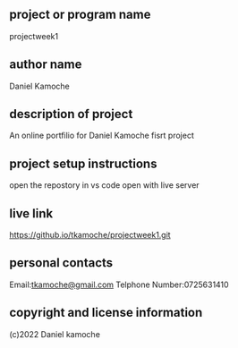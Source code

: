 ## project or program name
projectweek1

## author name
Daniel Kamoche

## description of project
An online portfilio for Daniel Kamoche fisrt project

## project setup instructions
open the repostory in vs code
open with live server

## live link
https://github.io/tkamoche/projectweek1.git

## personal contacts
Email:tkamoche@gmail.com
Telphone Number:0725631410

## copyright and license information
(c)2022 Daniel kamoche
